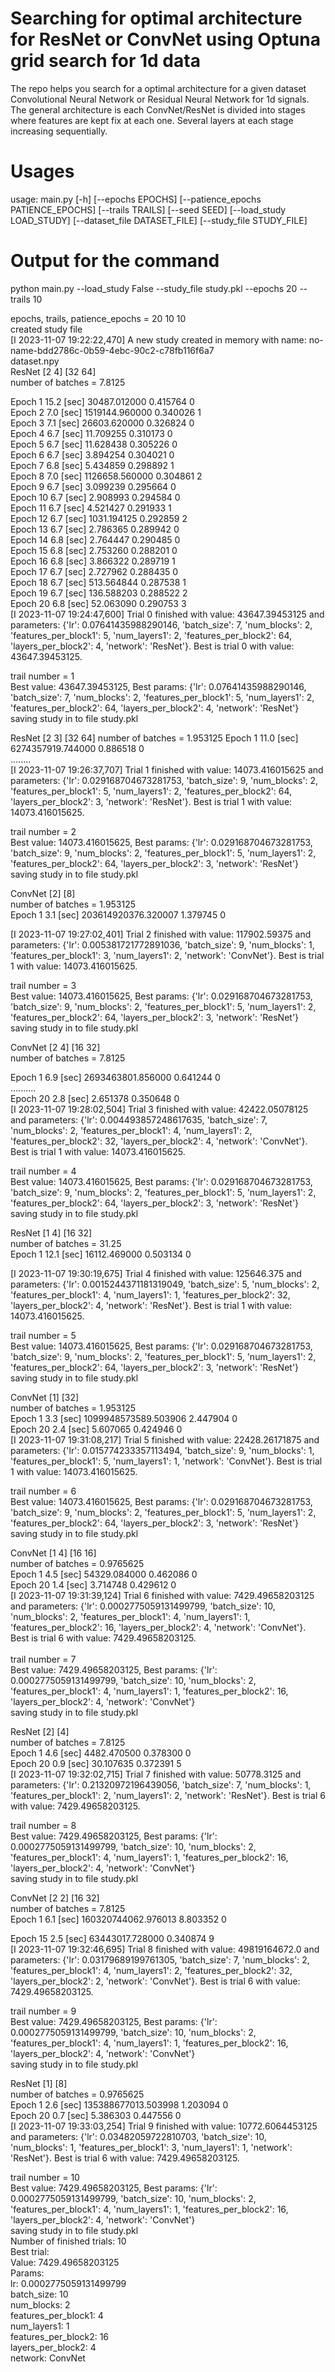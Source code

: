 # Searching for optimal architecture for ResNet or ConvNet using Optuna grid search for 1d data


The repo helps you search for a optimal architecture for a given dataset Convolutional Neural Network or Residual Neural Network for 1d signals. 
The general architecture is each ConvNet/ResNet is divided into stages where features are kept fix at each one. Several layers at each stage increasing sequentially. 

# Usages
usage: main.py [-h] [--epochs EPOCHS] [--patience_epochs PATIENCE_EPOCHS] [--trails TRAILS] [--seed SEED] [--load_study LOAD_STUDY] [--dataset_file DATASET_FILE] [--study_file STUDY_FILE]


# Output for the command
 python main.py --load_study False --study_file study.pkl  --epochs 20 --trails 10


 epochs, trails,  patience_epochs =  20 10 10<br>
created study file<br>
[I 2023-11-07 19:22:22,470] A new study created in memory with name: no-name-bdd2786c-0b59-4ebc-90c2-c78fb116f6a7<br>
dataset.npy<br>
ResNet [2 4] [32 64]<br>
number of batches = 7.8125<br>

Epoch 1 15.2 [sec] 30487.012000 0.415764 0<br>
Epoch 2 7.0 [sec] 1519144.960000 0.340026 1<br>
Epoch 3 7.1 [sec] 26603.620000 0.326824 0<br>
Epoch 4 6.7 [sec] 11.709255 0.310173 0<br>
Epoch 5 6.7 [sec] 11.628438 0.305226 0<br>
Epoch 6 6.7 [sec] 3.894254 0.304021 0<br>
Epoch 7 6.8 [sec] 5.434859 0.298892 1<br>
Epoch 8 7.0 [sec] 1126658.560000 0.304861 2<br>
Epoch 9 6.7 [sec] 3.099239 0.295664 0<br>
Epoch 10 6.7 [sec] 2.908993 0.294584 0<br>
Epoch 11 6.7 [sec] 4.521427 0.291933 1<br>
Epoch 12 6.7 [sec] 1031.194125 0.292859 2<br>
Epoch 13 6.7 [sec] 2.786365 0.289942 0<br>
Epoch 14 6.8 [sec] 2.764447 0.290485 0<br>
Epoch 15 6.8 [sec] 2.753260 0.288201 0<br>
Epoch 16 6.8 [sec] 3.866322 0.289719 1<br>
Epoch 17 6.7 [sec] 2.727962 0.288435 0<br>
Epoch 18 6.7 [sec] 513.564844 0.287538 1<br>
Epoch 19 6.7 [sec] 136.588203 0.288522 2<br>
Epoch 20 6.8 [sec] 52.063090 0.290753 3<br>
[I 2023-11-07 19:24:47,600] Trial 0 finished with value: 43647.39453125 and parameters: {'lr': 0.07641435988290146, 'batch_size': 7, 'num_blocks': 2, 'features_per_block1': 5, 'num_layers1': 2, 'features_per_block2': 64, 'layers_per_block2': 4, 'network': 'ResNet'}. Best is trial 0 with value: 43647.39453125.<br>

trail number = 1<br>
Best value: 43647.39453125, Best params: {'lr': 0.07641435988290146, 'batch_size': 7, 'num_blocks': 2, 'features_per_block1': 5, 'num_layers1': 2, 'features_per_block2': 64, 'layers_per_block2': 4, 'network': 'ResNet'}
saving study in to file study.pkl<br>


ResNet [2 3] [32 64]
number of batches = 1.953125
Epoch 1 11.0 [sec] 6274357919.744000 0.886518 0<br>
........<br>
[I 2023-11-07 19:26:37,707] Trial 1 finished with value: 14073.416015625 and parameters: {'lr': 0.029168704673281753, 'batch_size': 9, 'num_blocks': 2, 'features_per_block1': 5, 'num_layers1': 2, 'features_per_block2': 64, 'layers_per_block2': 3, 'network': 'ResNet'}. Best is trial 1 with value: 14073.416015625.<br>

trail number = 2<br>
Best value: 14073.416015625, Best params: {'lr': 0.029168704673281753, 'batch_size': 9, 'num_blocks': 2, 'features_per_block1': 5, 'num_layers1': 2, 'features_per_block2': 64, 'layers_per_block2': 3, 'network': 'ResNet'}<br>
saving study in to file study.pkl<br>


ConvNet [2] [8]<br>
number of batches = 1.953125<br>
Epoch 1 3.1 [sec] 203614920376.320007 1.379745 0<br>

[I 2023-11-07 19:27:02,401] Trial 2 finished with value: 117902.59375 and parameters: {'lr': 0.005381721772891036, 'batch_size': 9, 'num_blocks': 1, 'features_per_block1': 3, 'num_layers1': 2, 'network': 'ConvNet'}. Best is trial 1 with value: 14073.416015625.<br>

trail number = 3<br>
Best value: 14073.416015625, Best params: {'lr': 0.029168704673281753, 'batch_size': 9, 'num_blocks': 2, 'features_per_block1': 5, 'num_layers1': 2, 'features_per_block2': 64, 'layers_per_block2': 3, 'network': 'ResNet'}<br>
saving study in to file study.pkl<br>


ConvNet [2 4] [16 32]<br>
number of batches = 7.8125<br>

Epoch 1 6.9 [sec] 2693463801.856000 0.641244 0<br>
..........<br>
Epoch 20 2.8 [sec] 2.651378 0.350648 0<br>
[I 2023-11-07 19:28:02,504] Trial 3 finished with value: 42422.05078125 and parameters: {'lr': 0.004493857248617635, 'batch_size': 7, 'num_blocks': 2, 'features_per_block1': 4, 'num_layers1': 2, 'features_per_block2': 32, 'layers_per_block2': 4, 'network': 'ConvNet'}. Best is trial 1 with value: 14073.416015625.<br>

trail number = 4<br>
Best value: 14073.416015625, Best params: {'lr': 0.029168704673281753, 'batch_size': 9, 'num_blocks': 2, 'features_per_block1': 5, 'num_layers1': 2, 'features_per_block2': 64, 'layers_per_block2': 3, 'network': 'ResNet'}<br>
saving study in to file study.pkl<br>


ResNet [1 4] [16 32]<br>
number of batches = 31.25<br>
Epoch 1 12.1 [sec] 16112.469000 0.503134 0<br>

[I 2023-11-07 19:30:19,675] Trial 4 finished with value: 125646.375 and parameters: {'lr': 0.0015244371181319049, 'batch_size': 5, 'num_blocks': 2, 'features_per_block1': 4, 'num_layers1': 1, 'features_per_block2': 32, 'layers_per_block2': 4, 'network': 'ResNet'}. Best is trial 1 with value: 14073.416015625.<br>

trail number = 5<br>
Best value: 14073.416015625, Best params: {'lr': 0.029168704673281753, 'batch_size': 9, 'num_blocks': 2, 'features_per_block1': 5, 'num_layers1': 2, 'features_per_block2': 64, 'layers_per_block2': 3, 'network': 'ResNet'}<br>
saving study in to file study.pkl<br>


ConvNet [1] [32]<br>
number of batches = 1.953125<br>
Epoch 1 3.3 [sec] 1099948573589.503906 2.447904 0<br>
Epoch 20 2.4 [sec] 5.607065 0.424946 0<br>
[I 2023-11-07 19:31:08,217] Trial 5 finished with value: 22428.26171875 and parameters: {'lr': 0.015774233357113494, 'batch_size': 9, 'num_blocks': 1, 'features_per_block1': 5, 'num_layers1': 1, 'network': 'ConvNet'}. Best is trial 1 with value: 14073.416015625.<br>

trail number = 6<br>
Best value: 14073.416015625, Best params: {'lr': 0.029168704673281753, 'batch_size': 9, 'num_blocks': 2, 'features_per_block1': 5, 'num_layers1': 2, 'features_per_block2': 64, 'layers_per_block2': 3, 'network': 'ResNet'}<br>
saving study in to file study.pkl<br>


ConvNet [1 4] [16 16]<br>
number of batches = 0.9765625<br>
Epoch 1 4.5 [sec] 54329.084000 0.462086 0<br>
Epoch 20 1.4 [sec] 3.714748 0.429612 0<br>
[I 2023-11-07 19:31:39,124] Trial 6 finished with value: 7429.49658203125 and parameters: {'lr': 0.0002775059131499799, 'batch_size': 10, 'num_blocks': 2, 'features_per_block1': 4, 'num_layers1': 1,<br> 'features_per_block2': 16, 'layers_per_block2': 4, 'network': 'ConvNet'}. Best is trial 6 with value: 7429.49658203125.<br>
<br>
trail number = 7<br>
Best value: 7429.49658203125, Best params: {'lr': 0.0002775059131499799, 'batch_size': 10, 'num_blocks': 2, 'features_per_block1': 4, 'num_layers1': 1, 'features_per_block2': 16, 'layers_per_block2': 4, 'network': 'ConvNet'}<br>
saving study in to file study.pkl<br>


ResNet [2] [4]<br>
number of batches = 7.8125<br>
Epoch 1 4.6 [sec] 4482.470500 0.378300 0<br>
Epoch 20 0.9 [sec] 30.107635 0.372391 5<br>
[I 2023-11-07 19:32:02,715] Trial 7 finished with value: 50778.3125 and parameters: {'lr': 0.21320972196439056, 'batch_size': 7, 'num_blocks': 1, 'features_per_block1': 2, 'num_layers1': 2, 'network': 'ResNet'}. Best is trial 6 with value: 7429.49658203125.<br>

trail number = 8<br>
Best value: 7429.49658203125, Best params: {'lr': 0.0002775059131499799, 'batch_size': 10, 'num_blocks': 2, 'features_per_block1': 4, 'num_layers1': 1, 'features_per_block2': 16, 'layers_per_block2': 4, 'network': 'ConvNet'}<br>
saving study in to file study.pkl<br>


ConvNet [2 2] [16 32]<br>
number of batches = 7.8125<br>
Epoch 1 6.1 [sec] 160320744062.976013 8.803352 0<br>

Epoch 15 2.5 [sec] 63443017.728000 0.340874 9<br>
[I 2023-11-07 19:32:46,695] Trial 8 finished with value: 49819164672.0 and parameters: {'lr': 0.03179689199761305, 'batch_size': 7, 'num_blocks': 2, 'features_per_block1': 4, 'num_layers1': 2, 'features_per_block2': 32, 'layers_per_block2': 2, 'network': 'ConvNet'}. Best is trial 6 with value: 7429.49658203125.<br>

trail number = 9<br>
Best value: 7429.49658203125, Best params: {'lr': 0.0002775059131499799, 'batch_size': 10, 'num_blocks': 2, 'features_per_block1': 4, 'num_layers1': 1, 'features_per_block2': 16, 'layers_per_block2': 4, 'network': 'ConvNet'}<br>
saving study in to file study.pkl<br>


ResNet [1] [8]<br>
number of batches = 0.9765625<br>
Epoch 1 2.6 [sec] 135388677013.503998 1.203094 0<br>
Epoch 20 0.7 [sec] 5.386303 0.447556 0<br>
[I 2023-11-07 19:33:03,254] Trial 9 finished with value: 10772.6064453125 and parameters: {'lr': 0.03482059722810703, 'batch_size': 10, 'num_blocks': 1, 'features_per_block1': 3, 'num_layers1': 1, 'network': 'ResNet'}. Best is trial 6 with value: 7429.49658203125.<br>

trail number = 10<br>
Best value: 7429.49658203125, Best params: {'lr': 0.0002775059131499799, 'batch_size': 10, 'num_blocks': 2, 'features_per_block1': 4, 'num_layers1': 1, 'features_per_block2': 16, 'layers_per_block2': 4, 'network': 'ConvNet'}<br>
saving study in to file study.pkl<br>
Number of finished trials: 10<br>
Best trial:<br>
  Value: 7429.49658203125<br>
  Params: <br>
lr: 0.0002775059131499799<br>
batch_size: 10<br>
num_blocks: 2<br>
features_per_block1: 4<br>
num_layers1: 1<br>
features_per_block2: 16<br>
layers_per_block2: 4<br>
network: ConvNet<br>
<br>



 
